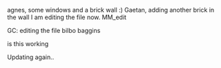 agnes, some windows and a brick wall :)
Gaetan, adding another brick in the wall
I am editing the file now.
MM_edit

GC: editing the file
bilbo baggins

is this working


Updating again..
